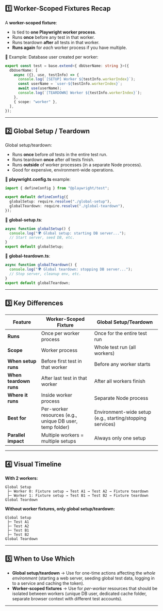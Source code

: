 ## **1️⃣ Worker-Scoped Fixtures Recap**

A **worker-scoped fixture**:

- Is tied to **one Playwright worker process**.
- Runs **once** before any test in that worker.
- Runs teardown **after** all tests in that worker.
- **Runs again** for _each_ worker process if you have multiple.

📌 Example: Database user created per worker:

```ts
export const test = base.extend<{ dbUserName: string }>({
  dbUserName: [
    async ({}, use, testInfo) => {
      console.log(`[SETUP] Worker ${testInfo.workerIndex}`);
      const userName = `user-${testInfo.workerIndex}`;
      await use(userName);
      console.log(`[TEARDOWN] Worker ${testInfo.workerIndex}`);
    },
    { scope: "worker" },
  ],
});
```

---

## **2️⃣ Global Setup / Teardown**

Global setup/teardown:

- Runs **once** before _all_ tests in the entire test run.
- Runs teardown **once** after _all_ tests finish.
- Runs **outside** of worker processes (in a separate Node process).
- Good for expensive, environment-wide operations.

📌 **playwright.config.ts** example:

```ts
import { defineConfig } from "@playwright/test";

export default defineConfig({
  globalSetup: require.resolve("./global-setup"),
  globalTeardown: require.resolve("./global-teardown"),
});
```

📌 **global-setup.ts**:

```ts
async function globalSetup() {
  console.log("🌍 Global setup: starting DB server...");
  // Start server, seed DB, etc.
}
export default globalSetup;
```

📌 **global-teardown.ts**:

```ts
async function globalTeardown() {
  console.log("🌍 Global teardown: stopping DB server...");
  // Stop server, cleanup env, etc.
}
export default globalTeardown;
```

---

## **3️⃣ Key Differences**

| Feature                | Worker-Scoped Fixture                                    | Global Setup/Teardown                                     |
| ---------------------- | -------------------------------------------------------- | --------------------------------------------------------- |
| **Runs**               | Once per worker process                                  | Once for the entire test run                              |
| **Scope**              | Worker process                                           | Whole test run (all workers)                              |
| **When setup runs**    | Before first test in that worker                         | Before any worker starts                                  |
| **When teardown runs** | After last test in that worker                           | After all workers finish                                  |
| **Where it runs**      | Inside worker process                                    | Separate Node process                                     |
| **Best for**           | Per-worker resources (e.g., unique DB user, temp folder) | Environment-wide setup (e.g., starting/stopping services) |
| **Parallel impact**    | Multiple workers = multiple setups                       | Always only one setup                                     |

---

## **4️⃣ Visual Timeline**

**With 2 workers:**

```
Global Setup
 ├─ Worker 0: Fixture setup → Test A1 → Test A2 → Fixture teardown
 ├─ Worker 1: Fixture setup → Test B1 → Test B2 → Fixture teardown
Global Teardown
```

**Without worker fixtures, only global setup/teardown:**

```
Global Setup
 ├─ Test A1
 ├─ Test A2
 ├─ Test B1
 ├─ Test B2
Global Teardown
```

---

## **5️⃣ When to Use Which**

- **Global setup/teardown** → Use for one-time actions affecting the _whole environment_ (starting a web server, seeding global test data, logging in to a service and caching the token).
- **Worker-scoped fixtures** → Use for _per-worker_ resources that should be isolated between workers (unique DB user, dedicated cache folder, separate browser context with different test accounts).

---
